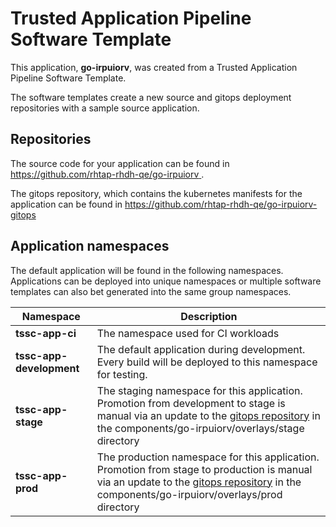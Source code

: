 # Trusted Application Pipeline Software Template

This application, **go-irpuiorv**, was created from a Trusted Application Pipeline Software Template.

The software templates create a new source and gitops deployment repositories with a sample source application. 

## Repositories

The source code for your application can be found in [https://github.com/rhtap-rhdh-qe/go-irpuiorv ](https://github.com/rhtap-rhdh-qe/go-irpuiorv ).
 
The gitops repository, which contains the kubernetes manifests for the application can be found in 
[https://github.com/rhtap-rhdh-qe/go-irpuiorv-gitops ](https://github.com/rhtap-rhdh-qe/go-irpuiorv-gitops ) 

## Application namespaces 

The default application will be found in the following namespaces. Applications can be deployed into unique namespaces or multiple software templates can also bet generated into the same group namespaces.  

|  Namespace   |  Description   |  
| -------- | -------- |
| **tssc-app-ci** | The namespace used for CI workloads |
| **tssc-app-development** | The default application during development. Every build will be deployed to this namespace for testing. |
| **tssc-app-stage** | The staging namespace for this application. Promotion from development to stage is manual via an update to the [gitops repository](https://github.com/rhtap-rhdh-qe/go-irpuiorv-gitops ) in the components/go-irpuiorv/overlays/stage directory |
| **tssc-app-prod** | The production namespace for this application. Promotion from stage to production is manual via an update to the [gitops repository](https://github.com/rhtap-rhdh-qe/go-irpuiorv-gitops ) in the components/go-irpuiorv/overlays/prod directory |